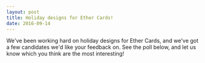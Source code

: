 ```yaml
---
layout: post
title: Holiday designs for Ether Cards!
date: 2016-09-14
---
```

We've been working hard on holiday designs for Ether Cards, and we've got a few candidates we'd like your feedback on. See the poll below, and let us know which you think are the most interesting!

<script>(function(t,e,s,n){var c,o,a;t.SMCX=t.SMCX||[],e.getElementById(n)||(c=e.getElementsByTagName(s),o=c[c.length-1],a=e.createElement(s),a.type="text/javascript",a.async=!0,a.id=n,a.src=["https:"===location.protocol?"https://":"http://","widget.surveymonkey.com/collect/website/js/hEH5pM4athUQU5LmYmOiAMa5stcJ7qG55LRuV_2BWsb3AeUkUaQ4WvHkGGdArbmnAJ.js"].join(""),o.parentNode.insertBefore(a,o))})(window,document,"script","smcx-sdk");</script>